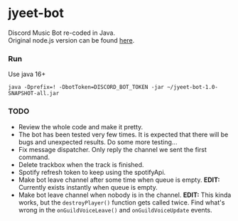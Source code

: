 # jyeet-bot

Discord Music Bot re-coded in Java.<br>
Original node.js version can be found [here](https://github.com/phxgg/yeet-bot).

### Run

Use java 16+

```
java -Dprefix=! -DbotToken=DISCORD_BOT_TOKEN -jar ~/jyeet-bot-1.0-SNAPSHOT-all.jar
```

### TODO

* Review the whole code and make it pretty.
* The bot has been tested very few times. It is expected that there will be bugs
and unexpected results. Do some more testing...
* Fix message dispatcher. Only reply the channel we sent the first command.
* Delete trackbox when the track is finished.
* Spotify refresh token to keep using the spotifyApi.
* Make bot leave channel after some time when queue is empty.
**EDIT:** Currently exists instantly when queue is empty.
* Make bot leave channel when nobody is in the channel.
**EDIT:** This kinda works, but the `destroyPlayer()` function gets called twice.
Find what's wrong in the `onGuildVoiceLeave()` and `onGuildVoiceUpdate` events.
